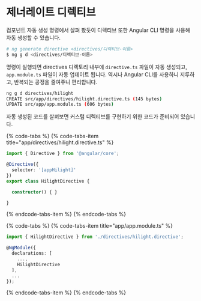 # 제너레이트 디렉티브

컴포넌트 자동 생성 명령에서 살펴 봤듯이 디렉티브 또한 Angular CLI 명령을 사용해 자동 생성할 수 있습니다.

```bash
# ng generate directive <directives/디렉티브-이름>
$ ng g d <directives/디렉티브-이름>
```

명령이 실행되면 directives 디렉토리 내부에 `directive.ts` 파일이 자동 생성되고, `app.module.ts` 파일이 자동 업데이트 됩니다. 역시나 Angular CLI를 사용하니 지루하고, 반복되는 공정을 줄여주니 편리합니다. 

```bash
ng g d directives/hilight
CREATE src/app/directives/hilight.directive.ts (145 bytes)
UPDATE src/app/app.module.ts (606 bytes)
```

자동 생성된 코드를 살펴보면 커스텀 디렉티브를 구현하기 위한 코드가 준비되어 있습니다.

{% code-tabs %}
{% code-tabs-item title="app/directives/hilight.directive.ts" %}
```typescript
import { Directive } from '@angular/core';

@Directive({
  selector: '[appHilight]'
})
export class HilightDirective {

  constructor() { }

}
```
{% endcode-tabs-item %}
{% endcode-tabs %}

{% code-tabs %}
{% code-tabs-item title="app/app.module.ts" %}
```typescript
import { HilightDirective } from './directives/hilight.directive';

@NgModule({
  declarations: [
    ...,
    HilightDirective
  ],
  ...
});
```
{% endcode-tabs-item %}
{% endcode-tabs %}

